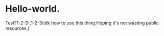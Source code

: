 # Hello-world.
Test?1-2-3-,1-2-3(idk how to use this thing.Hoping it's not wasting public resources.)

